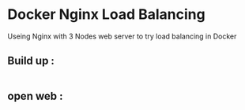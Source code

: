 # Docker Nginx Load Balancing
Useing Nginx with 3 Nodes web server to try load balancing in Docker

## Build up :
```$ docker-compose up --build
```

## open web  :
```http://localhost:9090/
```

